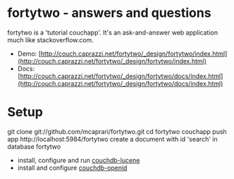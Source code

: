fortytwo - answers and questions
================================

fortytwo is a 'tutorial couchapp'. It's an ask-and-answer web application much like stackoverflow.com. 

   * Demo: [http://couch.caprazzi.net/fortytwo/_design/fortytwo/index.html](http://couch.caprazzi.net/fortytwo/_design/fortytwo/index.html)
   * Docs: [http://couch.caprazzi.net/fortytwo/_design/fortytwo/docs/index.html](http://couch.caprazzi.net/fortytwo/_design/fortytwo/docs/index.html)


Setup
=====

git clone git://github.com/mcaprari/fortytwo.git
cd fortytwo
couchapp push app http://localhost:5984/fortytwo
create a document with id 'search' in database fortytwo

   * install, configure and run [couchdb-lucene](http://github.com/rnewson/couchdb-lucene)
   * install and configure [couchdb-openid](http://github.com/mcaprari/couchdb-openid)


